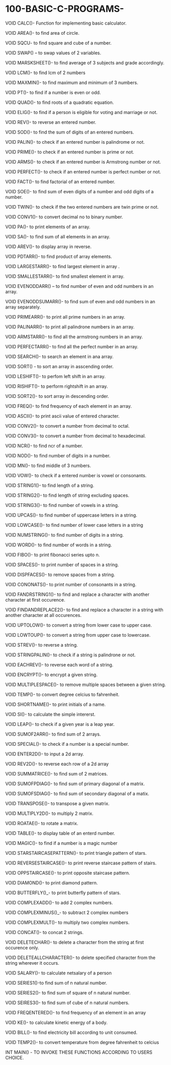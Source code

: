 # 100-BASIC-C-PROGRAMS-

VOID CALC()-  Function for implementing basic calculator.

VOID AREA()-  to find area of circle.

VOID SQCU-  to find square and cube of a number.

VOID  SWAP() – to swap values of 2 variables.

VOID MARSKSHEET()- to find average of 3 subjects and grade accordingly.

VOID LCM()-  to find lcm of 2 numbers 

VOID MAXMIN()-   to find maximum and minimum of 3 numbers.

VOID PT()-   to find if a number is even or odd.

VOID QUAD()-  to find roots of a quadratic equation.

VOID ELIG()-  to find if a person is eligible for voting and marriage or not.

VOID REV()-  to reverse an entered number.

VOID SOD()-  to find the sum of digits of an entered numbers.

VOID PALIN()-  to check if an entered number is palindrome or not.

VOID PRIME()- to check if an entered number is prime or not.

VOID ARMS()- to check if an entered number is Armstrong number or not.

VOID PERFECT()-  to check if an entered number is perfect number or not.

VOID FACT()-  to find factorial of an entered number.

VOID SOE()-  to find sum of even digits of a number and odd digits of a number.

VOID TWIN()-  to check if the two entered numbers are twin prime or not.

VOID CONV1()- to convert decimal no to binary number.

VOID PA()- to print elements of an array.

VOID SA()-  to find sum of all elements in an array.

VOID AREV()-  to display array in reverse.

VOID PDTARR()- to find product of array elements.

VOID LARGESTARR()-  to find largest element in array .

VOID SMALLESTARR()-  to find smallest element in array.

VOID EVENODDARR() – to find number of even and odd numbers in an array.

VOID EVENODDSUMARR()-  to find sum of even and odd numbers in an array separately.

VOID PRIMEARR()-   to print all prime numbers in an array.

VOID PALINARR()-  to print all palindrone numbers in an array.

VOID ARMSTARR()-  to find all the armstrong numbers in an array.

VOID PERFECTARR()- to find all the perfect number in an array.

VOID SEARCH()- to search an element in ana array.

VOID SORT() -  to sort an array in asscending order.

VOID LESHIFT()-  to perfom left shift in an array.

VOID RISHIFT()-  to perform rightshift in an array.

VOID SORT2()- to sort array in descending order.

VOID FREQ()- to find frequency of each element in an array.

VOID ASCII()- to print ascii value of entered character.

VOID CONV2()-  to convert a number from decimal to octal.

VOID CONV3()-  to convert a number from decimal to hexadecimal.

VOID NCR()-  to find ncr of a number.

VOID NOD()- to find number of digits in a number.

VOID MN()-  to find middle of 3 numbers.

VOID VOW()- to check if a entered number is vowel or consonants.

VOID STRING1()- to find length of a string.

VOID STRING2()- to find length of string excluding spaces.

VOID STRING3()- to find number of vowels in a string.

VOID UPCAS()-  to find number of uppercase letters in a string.

VOID LOWCASE()-  to find number of lower case letters in a string

VOID NUMSTRING()-  to find number of digits in a string.

VOID WORD()- to find number of words in a string.

VOID FIBO()- to print fibonacci series upto n.

VOID SPACES()- to print number of spaces in a string.

VOID DISPFACES()-  to remove spaces from a string.

VOID CONONATS()- to print number of consonants in a string.

VOID FANDRSTRING1()-  to find and replace a character with another character at first occurence.

VOID FINDANDREPLACE2()-   to find and replace a character in a string with another character at all occurences.

VOID UPTOLOW()-  to convert a string from lower case to upper case.

VOID LOWTOUP()-  to convert a string from upper case to lowercase.

VOID STREV()-  to reverse a string.

VOID STRINGPALIN()-  to check if a string is palindrone or not.

VOID EACHREV()-  to reverse each word of a string.

VOID ENCRYPT()-  to encrypt a given string.

VOID MULTIPLESPACE()- to remove multiple spaces between a given string.

VOID TEMP()- to convert degree celcius to fahrenheit.

VOID SHORTNAME()- to print initials of a name.

VOID SI()-  to calculate the simple intererst.

VOID LEAP()-  to check if a given year is a leap year.

VOID SUMOF2ARR()-  to find sum of 2 arrays.

VOID SPECIAL()-  to check if a number is a special number.

VOID ENTER2D()- to input a 2d array.

VOID REV2D()-  to reverse  each row of a 2d array 

VOID SUMMATRICE()-  to find sum of 2 matrices.

VOID SUMOFPDIAG()-  to find sum of primary diagonal of a matrix.

VOID SUMOFSDIAG()-  to find sum of secondary diagonal of a matix.

VOID TRANSPOSE()-  to transpose a given matrix.

VOID MULTIPLY2D()- to multiply 2  matrix.

VOID ROATAE()- to rotate a matrix.

VOID TABLE()- to display table of an enterd number.

VOID MAGIC()-  to find if a number is a magic number

VOID STARSTAIRCASEPATTERN()- to print triangle pattern of stars.

VOID REVERSESTAIRCASE()- to print reverse staircase pattern of stairs.

VOID OPPSTAIRCASE()-  to print opposite staircase pattern.

VOID DIAMOND()-  to print diamond pattern.

VOID BUTTERFLY()_-  to print butterfly pattern of stars.

VOID COMPLEXADD()-  to add 2 complex numbers.

VOID COMPLEXMINUS()_- to subtract 2 complex numbers

VOID COMPLEXMULT()-  to multiply two complex numbers.

VOID CONCAT()- to concat 2 strings.

VOID DELETECHAR()-  to delete a character from the string at first occurence only.

VOID DELETEALLCHARACTER()-  to delete specified character from the string wherever it occurs.

VOID SALARY()- to calculate netsalary of a person

VOID SERIES1()-to find sum  of n natural number.

VOID SERIES2()- to find sum of square of n natural number.

VOID SEIRES3()- to find sum of cube of n natural numbers. 

VOID FREQENTERED()- to find frequency of an element in an array

VOID KE()- to calculate kinetic energy of a body.

VOID BILL()-  to find electricity bill according to unit consumed.

VOID TEMP2()-  to convert temperature from degree fahrenheit to celcius

INT MAIN() - TO INVOKE THESE FUNCTIONS ACCORDING TO USERS CHOICE.
